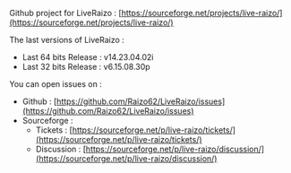 Github project for LiveRaizo : [https://sourceforge.net/projects/live-raizo/](https://sourceforge.net/projects/live-raizo/)

The last versions of LiveRaizo :
* Last 64 bits Release : v14.23.04.02i
* Last 32 bits Release : v6.15.08.30p

You can open issues on :
* Github : [https://github.com/Raizo62/LiveRaizo/issues](https://github.com/Raizo62/LiveRaizo/issues)
* Sourceforge :
  * Tickets : [https://sourceforge.net/p/live-raizo/tickets/](https://sourceforge.net/p/live-raizo/tickets/)
  * Discussion : [https://sourceforge.net/p/live-raizo/discussion/](https://sourceforge.net/p/live-raizo/discussion/)

